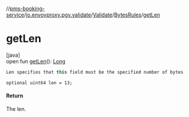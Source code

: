 //[pms-booking-service](../../../../index.md)/[io.envoyproxy.pgv.validate](../../index.md)/[Validate](../index.md)/[BytesRules](index.md)/[getLen](get-len.md)

# getLen

[java]\
open fun [getLen](get-len.md)(): [Long](https://kotlinlang.org/api/core/kotlin-stdlib/kotlin/-long/index.html)

```kotlin
Len specifies that this field must be the specified number of bytes

```
`optional uint64 len = 13;`

#### Return

The len.